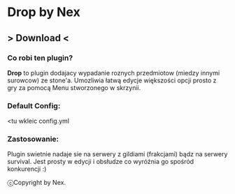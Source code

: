 # Drop by Nex

## > Download <

### Co robi ten plugin?
**Drop** to plugin dodajacy wypadanie roznych przedmiotow (miedzy innymi surowcow) ze stone'a. Umozliwia łatwą edycje większości opcji prosto z gry za pomocą Menu stworzonego w skrzynii.

### Default Config:
<tu wkleic config.yml

### Zastosowanie:
Plugin swietnie nadaje sie na serwery z gildiami (frakcjami) bądz na serwery survival. Jest prosty w edycji i obsłudze co wyróźnia go spośród konkurencji :)

ⓒCopyright by Nex.
